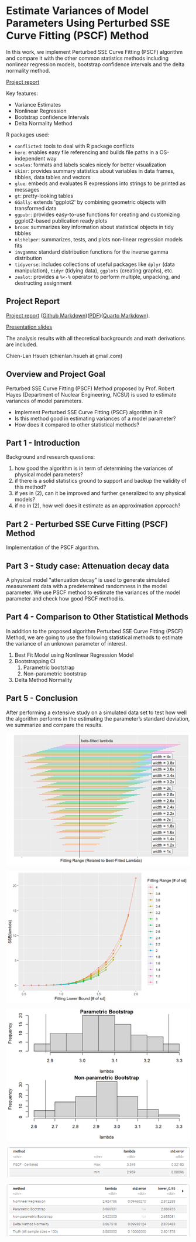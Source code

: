 # Estimate Variances of Model Parameters Using Perturbed SSE Curve Fitting (PSCF) Method

In this work, we implement Perturbed SSE Curve Fitting (PSCF) algorithm and compare it with the other common statistics methods including nonlinear regression models, bootstrap confidence intervals and the delta normality method.

[Project report](https://rpubs.com/clh2021/1114624)

Key features:

- Variance Estimates
- Nonlinear Regression
- Bootstrap confidence Intervals
- Delta Normality Method

R packages used:

- `conflicted`: tools to deal with R package conflicts
- `here`: enables easy file referencing and builds file paths in a OS-independent way
- `scales`: formats and labels scales nicely for better visualization
- `skimr`: provides summary statistics about variables in data frames, tibbles, data tables and vectors
- `glue`: embeds and evaluates R expressions into strings to be printed as messages
- `gt`: pretty-looking tables
- `GGally`: extends 'ggplot2' by combining geometric objects with transformed data
- `ggpubr`: provides easy-to-use functions for creating and customizing ggplot2-based publication ready plots
- `broom`: summarizes key information about statistical objects in tidy tibbles
- `nlshelper`: summarizes, tests, and plots non-linear regression models fits 
- `invgamma`: standard distribution functions for the inverse gamma distribution
- `tidyverse`: includes collections of useful packages like `dplyr` (data manipulation), `tidyr` (tidying data),  `ggplots` (creating graphs), etc.
- `zealot`: provides a `%<-%` operator to perform multiple, unpacking, and destructing assignment 

## Project Report

[Project report](https://rpubs.com/clh2021/1114624) ([Github Markdown](./z_main.md))([PDF](./z_main.pdf))([Quarto Markdown](./z_main.qmd)).

[Presentation slides](./Project_Presentation.pdf)

The analysis results with all theoretical backgrounds and math derivations are included.

Chien-Lan Hsueh (chienlan.hsueh at gmail.com)

## Overview and Project Goal

Perturbed SSE Curve Fitting (PSCF) Method proposed by Prof. Robert Hayes (Department of Nuclear Engineering, NCSU) is used to estimate variances of model parameters. 

- Implement Perturbed SSE Curve Fitting (PSCF) algorithm in R
- Is this method good in estimating variances of a model parameter?
- How does it compared to other statistical methods?


## Part 1 - Introduction 

Background and research questions:

1. how good the algorithm is in term of determining the variances of physical model parameters?
1. if there is a solid statistics ground to support and backup the validity of this method?
1. if yes in (2), can it be improved and further generalized to any physical models?
1. if no in (2), how well does it estimate as an approximation approach?

## Part 2 - Perturbed SSE Curve Fitting (PSCF) Method

Implementation of the PSCF algorithm.

## Part 3 - Study case: Attenuation decay data

A physical model "attenuation decay" is used to generate simulated measurement data with a predetermined randomness in the model parameter. We use PSCF method to estimate the variances of the model parameter and check how good PSCF method is.

## Part 4 - Comparison to Other Statistical Methods

In addition to the proposed algorithm Perturbed SSE Curve Fitting (PSCF) Method, we are going to use the following statistical methods to estimate the variance of an unknown parameter of interest.

1. Best Fit Model using Nonlinear Regression Model
1. Bootstrapping CI
   1. Parametric bootstrap
   1. Non-parametric bootstrap
1. Delta Method Normality

## Part 5 - Conclusion

After performing a extensive study on a simulated data set to test how well the algorithm performs in the estimating the parameter’s standard deviation, we summarize and compare the results.

![](./images/image1.png)

![](./images/image2.png)

![](./images/image3.png)

![](./images/image4.png)

![](./images/image5.png)
